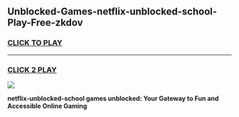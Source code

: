 
## Unblocked-Games-netflix-unblocked-school-Play-Free-zkdov
<h3>
<a href="https://premium76.site?title=netflix-unblocked-school&ref=18A1">CLICK TO PLAY</a></h3>
<hr>

<h3>
<a href="https://premium76.site?title=netflix-unblocked-school&ref=18A1">CLICK 2 PLAY</a>
  
</h3>

<a href="https://premium76.site?title=netflix-unblocked-school&ref=18A1"><img src="https://clearcache.store/games.png"></a>


**netflix-unblocked-school games unblocked: Your Gateway to Fun and Accessible Online Gaming**

